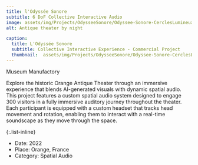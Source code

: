 ```yaml
---
title: l'Odyssée Sonore
subtitle: 6 DoF Collective Interactive Audio
image: assets/img/Projects/OdysseeSonore/Odyssee-Sonore-CerclesLumineux.jpg
alt: Antique theater by night

caption:
  title: L'Odyssée Sonore
  subtitle: Collective Interactive Experience - Commercial Project
  thumbnail:  assets/img/Projects/OdysseeSonore/Odyssee-Sonore-CerclesLumineux.jpg
---
```


Museum Manufactory

Explore the historic Orange Antique Theater through an immersive experience that blends AI-generated visuals with dynamic spatial audio. This project features a custom spatial audio system designed to engage 300 visitors in a fully immersive auditory journey throughout the theater. Each participant is equipped with a custom headset that tracks head movement and rotation, enabling them to interact with a real-time soundscape as they move through the space.



{:.list-inline}
- Date: 2022
- Place: Orange, France 
- Category: Spatial Audio

